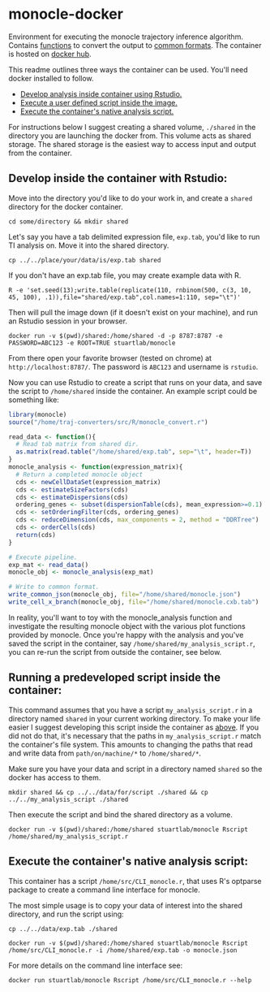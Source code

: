 # monocle-docker
Environment for executing the monocle trajectory inference algorithm.
Contains [functions](https://github.com/Stuartlab-UCSC/traj-converters) to convert the output to [common formats](https://github.com/Stuartlab-UCSC/traj-formats). The container is hosted on [docker hub](https://hub.docker.com/r/stuartlab/monocle/).


This readme outlines three ways the container can be used. You'll need docker installed to follow.

* [Develop analysis inside container using Rstudio.](#container)
* [Execute a user defined script inside the image.](#already)
* [Execute the container's native analysis script.](#min)


For instructions below I suggest creating a shared volume,
`./shared` in the directory you are launching the docker from. This 
volume acts as shared storage. The shared storage is the easiest way to
access input and output from the container.

## <a name="container"></a>Develop inside the container with Rstudio:

Move into the directory you'd like to do your work in, and create a `shared` directory for the docker container.

`cd some/directory && mkdir shared`

Let's say you have a tab delimited expression file, `exp.tab`, you'd like to run TI analysis on. Move it into the shared directory.

`cp ../../place/your/data/is/exp.tab shared`

If you don't have an exp.tab file, you may create example data with R.

`R -e 'set.seed(13);write.table(replicate(110, rnbinom(500, c(3, 10, 45, 100), .1)),file="shared/exp.tab",col.names=1:110, sep="\t")'`

Then will pull the image down (if it doesn't exist on your machine), and run an Rstudio session in your browser.

`docker run -v $(pwd)/shared:/home/shared -d -p 8787:8787 -e PASSWORD=ABC123 -e ROOT=TRUE stuartlab/monocle`

From there open your favorite browser (tested on chrome) at `http://localhost:8787/`. The password is `ABC123` and username is `rstudio`.

Now you can use Rstudio to create a script that runs on your data, and save
the script to `/home/shared` inside the container. An example
script could be something like:

```R
library(monocle)
source("/home/traj-converters/src/R/monocle_convert.r")

read_data <- function(){
  # Read tab matrix from shared dir.
  as.matrix(read.table("/home/shared/exp.tab", sep="\t", header=T))
}
monocle_analysis <- function(expression_matrix){
  # Return a completed monocle object
  cds <- newCellDataSet(expression_matrix)
  cds <- estimateSizeFactors(cds)
  cds <- estimateDispersions(cds)
  ordering_genes <- subset(dispersionTable(cds), mean_expression>=0.1)
  cds <- setOrderingFilter(cds, ordering_genes)
  cds <- reduceDimension(cds, max_components = 2, method = "DDRTree")
  cds <- orderCells(cds)
  return(cds)
}

# Execute pipeline.
exp_mat <- read_data()
monocle_obj <- monocle_analysis(exp_mat)

# Write to common format.
write_common_json(monocle_obj, file="/home/shared/monocle.json")
write_cell_x_branch(monocle_obj, file="/home/shared/monocle.cxb.tab")
```

In reality, you'll want to toy with the monocle_analysis function and investigate the resulting monocle object with the various plot functions provided by monocle. Once you're happy with the analysis and you've saved the script in the container, say `/home/shared/my_analysis_script.r`, you can re-run the script from outside the container, see below.

## <a name="already"></a>Running a predeveloped script inside the container:
This command assumes that you have a script `my_analysis_script.r` in a directory named `shared` in your current working directory. To make your life easier I suggest developing this script inside the container as [above](#container). If you did not do that, it's necessary that the paths in `my_analysis_script.r` match the container's file system. This amounts to changing the paths that read and write data from `path/on/machine/*` to `/home/shared/*`. 

Make sure you have your data and script in a directory named `shared` so the docker has access to them.

`mkdir shared && cp ../../data/for/script ./shared && cp ../../my_analysis_script ./shared`

Then execute the script and bind the shared directory as a volume.

`docker run -v $(pwd)/shared:/home/shared stuartlab/monocle Rscript /home/shared/my_analysis_script.r`

## <a name="min"></a>Execute the container's native analysis script:
This container has a script `/home/src/CLI_monocle.r`, that uses R's optparse package to create a command line interface for monocle. 

The most simple usage is to copy your data of interest into the shared directory, and run the script using: 

`cp ../../data/exp.tab ./shared`

`docker run -v $(pwd)/shared:/home/shared stuartlab/monocle Rscript /home/src/CLI_monocle.r -i /home/shared/exp.tab -o monocle.json`

For more details on the command line interface see:

`docker run stuartlab/monocle Rscript /home/src/CLI_monocle.r --help`
